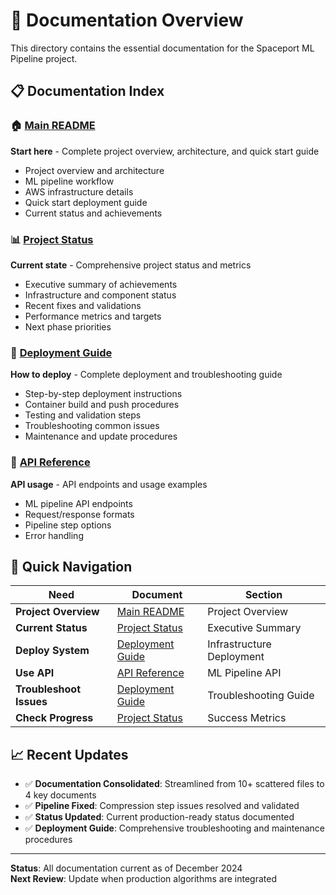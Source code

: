 # 📖 Documentation Overview

This directory contains the essential documentation for the Spaceport ML Pipeline project.

## 📋 Documentation Index

### 🏠 [Main README](../README.md)
**Start here** - Complete project overview, architecture, and quick start guide
- Project overview and architecture
- ML pipeline workflow  
- AWS infrastructure details
- Quick start deployment guide
- Current status and achievements

### 📊 [Project Status](PROJECT_STATUS.md) 
**Current state** - Comprehensive project status and metrics
- Executive summary of achievements
- Infrastructure and component status
- Recent fixes and validations
- Performance metrics and targets
- Next phase priorities

### 🚀 [Deployment Guide](../DEPLOYMENT.md)
**How to deploy** - Complete deployment and troubleshooting guide  
- Step-by-step deployment instructions
- Container build and push procedures
- Testing and validation steps
- Troubleshooting common issues
- Maintenance and update procedures

### 🔌 [API Reference](api.md)
**API usage** - API endpoints and usage examples
- ML pipeline API endpoints
- Request/response formats
- Pipeline step options
- Error handling

## 🎯 Quick Navigation

| Need | Document | Section |
|------|----------|---------|
| **Project Overview** | [Main README](../README.md) | Project Overview |
| **Current Status** | [Project Status](PROJECT_STATUS.md) | Executive Summary |
| **Deploy System** | [Deployment Guide](../DEPLOYMENT.md) | Infrastructure Deployment |
| **Use API** | [API Reference](api.md) | ML Pipeline API |
| **Troubleshoot Issues** | [Deployment Guide](../DEPLOYMENT.md) | Troubleshooting Guide |
| **Check Progress** | [Project Status](PROJECT_STATUS.md) | Success Metrics |

## 📈 Recent Updates

- ✅ **Documentation Consolidated**: Streamlined from 10+ scattered files to 4 key documents
- ✅ **Pipeline Fixed**: Compression step issues resolved and validated  
- ✅ **Status Updated**: Current production-ready status documented
- ✅ **Deployment Guide**: Comprehensive troubleshooting and maintenance procedures

---

**Status**: All documentation current as of December 2024  
**Next Review**: Update when production algorithms are integrated 